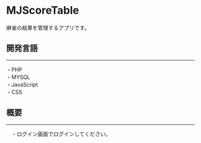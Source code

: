 # MJScoreTable
麻雀の結果を管理するアプリです。

## 開発言語
***
 ・PHP  
 ・MYSQL  
 ・JavaScript  
 ・CSS  

## 概要
***
　・ログイン画面でログインしてください。
　
